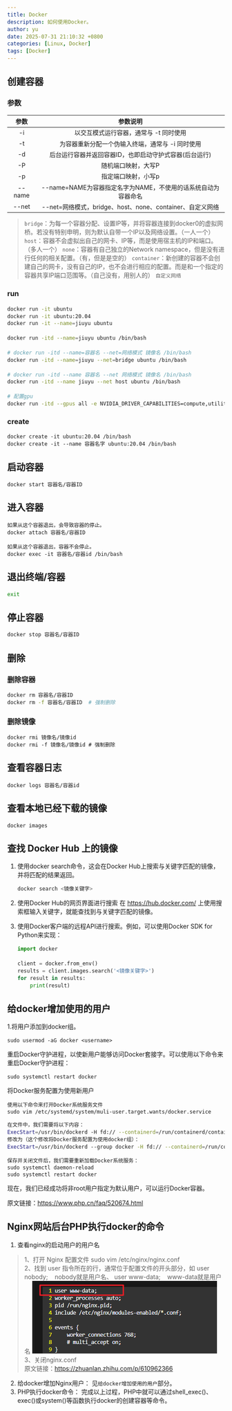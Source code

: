 ```yaml
---
title: Docker
description: 如何使用Docker。
author: yu
date: 2025-07-31 21:10:32 +0800
categories: [Linux, Docker]
tags: [Docker]
---
```



## 创建容器

### 参数

|   参数    |   参数说明    |
|:---------:|:------------:|
|      -i     |  以交互模式运行容器，通常与 -t 同时使用  |
|      -t     |  为容器重新分配一个伪输入终端，通常与 -i 同时使用  |
|      -d     |  后台运行容器并返回容器ID，也即启动守护式容器(后台运行)  |
|      -P     |  随机端口映射，大写P  |
|      -p     |  指定端口映射，小写p  |
|    \-\-name   |  \-\-name=NAME为容器指定名字为NAME，不使用的话系统自动为容器命名  |
|    \-\-net    |  \-\-net=网络模式，bridge、host、none、container、自定义网络  |

>`bridge`：为每一个容器分配、设置IP等，并将容器连接到docker0的虚拟网桥。若没有特别申明，则为默认自带一个IP以及网络设置。（一人一个）
`host`：容器不会虚拟出自己的网卡、IP等，而是使用宿主机的IP和端口。（多人一个）
`none`：容器有自己独立的Network namespace，但是没有进行任何的相关配置。（有，但是是空的）
`container`：新创建的容器不会创建自己的网卡，没有自己的IP，也不会进行相应的配置。而是和一个指定的容器共享IP端口范围等。（自己没有，用别人的）
`自定义网络`

### run

```bash
docker run -it ubuntu
docker run -it ubuntu:20.04
docker run -it --name=jiuyu ubuntu

docker run -itd --name=jiuyu ubuntu /bin/bash

# docker run -itd --name=容器名 --net=网络模式 镜像名 /bin/bash
docker run -itd --name=jiuyu --net=bridge ubuntu /bin/bash

# docker run -itd --name 容器名 --net 网络模式 镜像名 /bin/bash
docker run -itd --name jiuyu --net host ubuntu /bin/bash

# 配置gpu
docker run -itd --gpus all -e NVIDIA_DRIVER_CAPABILITIES=compute,utility -e NVIDIA_VISIBLE_DEVICES=all --net=host --name=容器名 --hostname=主机名 镜像名
```

### create

```shell
docker create -it ubuntu:20.04 /bin/bash
docker create -it --name 容器名字 ubuntu:20.04 /bin/bash
```

## 启动容器

```shell
docker start 容器名/容器ID
```

## 进入容器

```shell
如果从这个容器退出，会导致容器的停止。
docker attach 容器名/容器ID

如果从这个容器退出，容器不会停止。
docker exec -it 容器名/容器id /bin/bash
```

## 退出终端/容器

```bash
exit
```

## 停止容器

```bash
docker stop 容器名/容器ID
```

## 删除

### 删除容器

```bash
docker rm 容器名/容器ID
docker rm -f 容器名/容器ID  # 强制删除
```

### 删除镜像

```shell
docker rmi 镜像名/镜像id
docker rmi -f 镜像名/镜像id # 强制删除
```

## 查看容器日志

```shell
docker logs 容器名/容器id
```

## 查看本地已经下载的镜像

```shell
docker images
```

## 查找 Docker Hub 上的镜像

1. 使用docker search命令，这会在Docker Hub上搜索与关键字匹配的镜像，并将匹配的结果返回。
    ```bash
    docker search <镜像关键字>
    ```

2. 使用Docker Hub的网页界面进行搜索
在 <https://hub.docker.com/> 上使用搜索框输入关键字，就能查找到与关键字匹配的镜像。

3. 使用Docker客户端的远程API进行搜索。例如，可以使用Docker SDK for Python来实现：
    ```python
    import docker

    client = docker.from_env()
    results = client.images.search('<镜像关键字>')
    for result in results:
        print(result)
    ```

## 给docker增加使用的用户

1.将用户添加到docker组。
```shell
sudo usermod -aG docker <username>
```
重启Docker守护进程，以使新用户能够访问Docker套接字。可以使用以下命令来重启Docker守护进程：
```shell
sudo systemctl restart docker
```
将Docker服务配置为使用新用户
```shell
使用以下命令来打开Docker系统服务文件
sudo vim /etc/systemd/system/muli-user.target.wants/docker.service
```
```bash
在文件中，我们需要将以下内容：
ExecStart=/usr/bin/dockerd -H fd:// --containerd=/run/containerd/containerd.sock
修改为（这个修改将Docker服务配置为使用docker组）：
ExecStart=/usr/bin/dockerd --group docker -H fd:// --containerd=/run/containerd/containerd.sock
```
```shell
保存并关闭文件后，我们需要重新加载Docker系统服务：
sudo systemctl daemon-reload
sudo systemctl restart docker
```
现在，我们已经成功将非root用户指定为默认用户，可以运行Docker容器。

原文链接：<a href="https://www.php.cn/faq/520674.html" target="_blank">https://www.php.cn/faq/520674.html</a>

## Nginx网站后台PHP执行docker的命令

1. 查看nginx的启动用户的用户名
>1、打开 Nginx 配置文件
sudo vim /etc/nginx/nginx.conf<br/>
2、找到 user 指令所在的行，通常位于配置文件的开头部分，如
user nobody; &nbsp;&nbsp; nobody就是用户名、
user www-data; &nbsp;&nbsp;  www-data就是用户名
![](/common/posts/docker/nginx.png)<br/>
3、关闭nginx.conf<br/>
原文链接：<a href="https://zhuanlan.zhihu.com/p/610962366" target="_blank">https://zhuanlan.zhihu.com/p/610962366</a>
2. 给docker增加Nginx用户：
见`给docker增加使用的用户`部分。
3. PHP执行docker命令：
完成以上过程，PHP中就可以通过shell_exec()、exec()或system()等函数执行docker的创建容器等命令。

